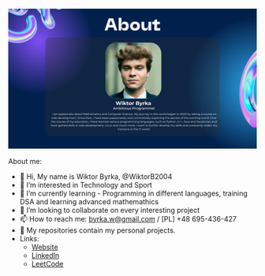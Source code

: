 ![background image](https://github.com/WiktorB2004/WiktorB2004/blob/c1293d95aec9e56d3db20dd2872295b17fb9284d/gitAbout.png)




About me:
- 👋 Hi, My name is Wiktor Byrka, @WiktorB2004
- 👀 I’m interested in Technology and Sport
- 🌱 I’m currently learning - Programming in different languages, training DSA and learning advanced mathemathics
- 💞️ I’m looking to collaborate on every interesting project
- 📫 How to reach me: byrka.w@gmail.com / [PL] +48 695-436-427
- 📁 My repositories contain my personal projects.
- Links:
  - [Website](https://wiktority.pl)
  - [LinkedIn](https://www.linkedin.com/in/wiktor-byrka-b30576204/)
  - [LeetCode](https://leetcode.com/WiktorB2004/)

